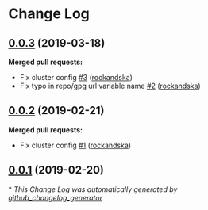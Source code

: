 # Change Log

## [0.0.3](https://github.com/rockandska/ansible-role-rabbitmq/tree/0.0.3) (2019-03-18)
**Merged pull requests:**

- Fix cluster config [\#3](https://github.com/rockandska/ansible-role-rabbitmq/pull/3) ([rockandska](https://github.com/rockandska))
- Fix typo in repo/gpg url variable name [\#2](https://github.com/rockandska/ansible-role-rabbitmq/pull/2) ([rockandska](https://github.com/rockandska))

## [0.0.2](https://github.com/rockandska/ansible-role-rabbitmq/tree/0.0.2) (2019-02-21)
**Merged pull requests:**

- Fix cluster config [\#1](https://github.com/rockandska/ansible-role-rabbitmq/pull/1) ([rockandska](https://github.com/rockandska))

## [0.0.1](https://github.com/rockandska/ansible-role-rabbitmq/tree/0.0.1) (2019-02-20)


\* *This Change Log was automatically generated by [github_changelog_generator](https://github.com/skywinder/Github-Changelog-Generator)*